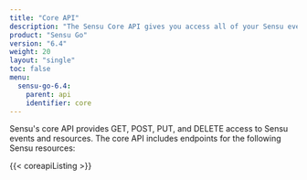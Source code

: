 ```yaml
---
title: "Core API"
description: "The Sensu Core API gives you access all of your Sensu events and resources with backend REST APIs. Use the Core API to customize your workflows and integrate your favorite Sensu features with other tools and products."
product: "Sensu Go"
version: "6.4"
weight: 20
layout: "single"
toc: false
menu:
  sensu-go-6.4:
    parent: api
    identifier: core
---
```


Sensu's core API provides GET, POST, PUT, and DELETE access to Sensu events and resources.
The core API includes endpoints for the following Sensu resources:

{{< coreapiListing >}}
